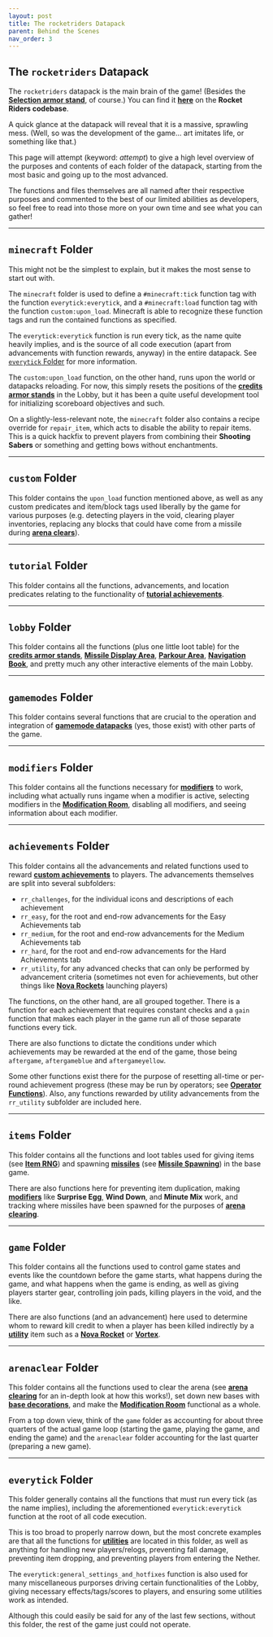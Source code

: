 ```yaml
---
layout: post
title: The rocketriders Datapack
parent: Behind the Scenes
nav_order: 3
---
```

**The `rocketriders` Datapack**
---

The `rocketriders` datapack is the main brain of the game! (Besides the **[Selection armor stand](https://zeroniaserver.github.io/RocketRidersWiki/behind_the_scenes/selection_armor_stand)**, of course.) You can find it **[here](https://github.com/ZeroniaServer/RocketRiders/tree/master/rocketriders/data)** on the **Rocket Riders codebase**.

A quick glance at the datapack will reveal that it is a massive, sprawling mess. (Well, so was the development of the game... art imitates life, or something like that.)

This page will attempt (keyword: *attempt*) to give a high level overview of the purposes and contents of each folder of the datapack, starting from the most basic and going up to the most advanced.

The functions and files themselves are all named after their respective purposes and commented to the best of our limited abilities as developers, so feel free to read into those more on your own time and see what you can gather!

---
## `minecraft` Folder

This might not be the simplest to explain, but it makes the most sense to start out with.

The `minecraft` folder is used to define a `#minecraft:tick` function tag with the function `everytick:everytick`, and a `#minecraft:load` function tag with the function `custom:upon_load`. Minecraft is able to recognize these function tags and run the contained functions as specified.

The `everytick:everytick` function is run every tick, as the name quite heavily implies, and is the source of all code execution (apart from advancements with function rewards, anyway) in the entire datapack. See [`everytick` Folder](#everytick-folder) for more information.

The `custom:upon_load` function, on the other hand, runs upon the world or datapacks reloading. For now, this simply resets the positions of the **[credits armor stands](https://zeroniaserver.github.io/RocketRidersWiki/misc/credits_armor_stands)** in the Lobby, but it has been a quite useful development tool for initializing scoreboard objectives and such.

On a slightly-less-relevant note, the `minecraft` folder also contains a recipe override for `repair_item`, which acts to disable the ability to repair items. This is a quick hackfix to prevent players from combining their **Shooting Sabers** or something and getting bows without enchantments.

---
## `custom` Folder

This folder contains the `upon_load` function mentioned above, as well as any custom predicates and item/block tags used liberally by the game for various purposes (e.g. detecting players in the void, clearing player inventories, replacing any blocks that could have come from a missile during **[arena clears](https://zeroniaserver.github.io/RocketRidersWiki/behind_the_scenes/arena_clearing)**).

---
## `tutorial` Folder

This folder contains all the functions, advancements, and location predicates relating to the functionality of **[tutorial achievements](https://zeroniaserver.github.io/RocketRidersWiki/misc/tutorial_achievements)**.

---
## `lobby` Folder

This folder contains all the functions (plus one little loot table) for the **[credits armor stands](https://zeroniaserver.github.io/RocketRidersWiki/misc/credits_armor_stands)**, **[Missile Display Area](https://zeroniaserver.github.io/RocketRidersWiki/misc/missile_display_area)**, **[Parkour Area](https://zeroniaserver.github.io/RocketRidersWiki/misc/parkour)**, **[Navigation Book](https://zeroniaserver.github.io/RocketRidersWiki/misc/navigation_book)**, and pretty much any other interactive elements of the main Lobby.

---
## `gamemodes` Folder

This folder contains several functions that are crucial to the operation and integration of **[gamemode datapacks](https://zeroniaserver.github.io/RocketRidersWiki/behind_the_scenes/gamemode_datapacks)** (yes, those exist) with other parts of the game.

---
## `modifiers` Folder

This folder contains all the functions necessary for **[modifiers](https://zeroniaserver.github.io/RocketRidersWiki/modification_room/modifiers)** to work, including what actually runs ingame when a modifier is active, selecting modifiers in the **[Modification Room](https://zeroniaserver.github.io/RocketRidersWiki/modification_room)**, disabling all modifiers, and seeing information about each modifier.

---
## `achievements` Folder

This folder contains all the advancements and related functions used to reward **[custom achievements](https://zeroniaserver.github.io/RocketRidersWiki/achievements)** to players. The advancements themselves are split into several subfolders:
- `rr_challenges`, for the individual icons and descriptions of each achievement
- `rr_easy`, for the root and end-row advancements for the Easy Achievements tab
- `rr_medium`, for the root and end-row advancements for the Medium Achievements tab
- `rr_hard`, for the root and end-row advancements for the Hard Achievements tab
- `rr_utility`, for any advanced checks that can only be performed by advancement criteria (sometimes not even for achievements, but other things like **[Nova Rockets](https://zeroniaserver.github.io/RocketRidersWiki/utilities/nova_rocket)** launching players)

The functions, on the other hand, are all grouped together. There is a function for each achievement that requires constant checks and a `gain` function that makes each player in the game run all of those separate functions every tick.

There are also functions to dictate the conditions under which achievements may be rewarded at the end of the game, those being `aftergame`, `aftergameblue` and `aftergameyellow`.

Some other functions exist there for the purpose of resetting all-time or per-round achievement progress (these may be run by operators; see **[Operator Functions](https://zeroniaserver.github.io/RocketRidersWiki/behind_the_scenes/operator_functions)**). Also, any functions rewarded by utility advancements from the `rr_utility` subfolder are included here.

---
## `items` Folder

This folder contains all the functions and loot tables used for giving items (see **[Item RNG](https://zeroniaserver.github.io/RocketRidersWiki/behind_the_scenes/item_rng)**) and spawning **[missiles](https://zeroniaserver.github.io/RocketRidersWiki/missiles)** (see **[Missile Spawning](https://zeroniaserver.github.io/RocketRidersWiki/behind_the_scenes/missile_spawning)**) in the base game.

There are also functions here for preventing item duplication, making **[modifiers](https://zeroniaserver.github.io/RocketRidersWiki/modification_room/modifiers)** like **Surprise Egg**, **Wind Down**, and **Minute Mix** work, and tracking where missiles have been spawned for the purposes of **[arena clearing](https://zeroniaserver.github.io/RocketRidersWiki/behind_the_scenes/arena_clearing)**.

---
## `game` Folder

This folder contains all the functions used to control game states and events like the countdown before the game starts, what happens during the game, and what happens when the game is ending, as well as giving players starter gear, controlling join pads, killing players in the void, and the like.

There are also functions (and an advancement) here used to determine whom to reward kill credit to when a player has been killed indirectly by a **[utility](https://zeroniaserver.github.io/RocketRidersWiki/utilities)** item such as a **[Nova Rocket](https://zeroniaserver.github.io/RocketRidersWiki/utilities/nova_rocket)** or **[Vortex](https://zeroniaserver.github.io/RocketRidersWiki/utilities/vortex)**.

---
## `arenaclear` Folder

This folder contains all the functions used to clear the arena (see **[arena clearing](https://zeroniaserver.github.io/RocketRidersWiki/behind_the_scenes/arena_clearing)** for an in-depth look at how this works!), set down new bases with **[base decorations](https://zeroniaserver.github.io/RocketRidersWiki/modification_room/base_customizer)**, and make the **[Modification Room](https://zeroniaserver.github.io/RocketRidersWiki/modification_room)** functional as a whole.

From a top down view, think of the `game` folder as accounting for about three quarters of the actual game loop (starting the game, playing the game, and ending the game) and the `arenaclear` folder accounting for the last quarter (preparing a new game).

---
## `everytick` Folder

This folder generally contains all the functions that must run every tick (as the name implies), including the aforementioned `everytick:everytick` function at the root of all code execution.

This is too broad to properly narrow down, but the most concrete examples are that all the functions for **[utilities](https://zeroniaserver.github.io/RocketRidersWiki/utilities)** are located in this folder, as well as anything for handling new players/relogs, preventing fall damage, preventing item dropping, and preventing players from entering the Nether.

The `everytick:general_settings_and_hotfixes` function is also used for many miscellaneous purporses driving certain functionalities of the Lobby, giving necessary effects/tags/scores to players, and ensuring some utilities work as intended.

Although this could easily be said for any of the last few sections, without this folder, the rest of the game just could not operate.